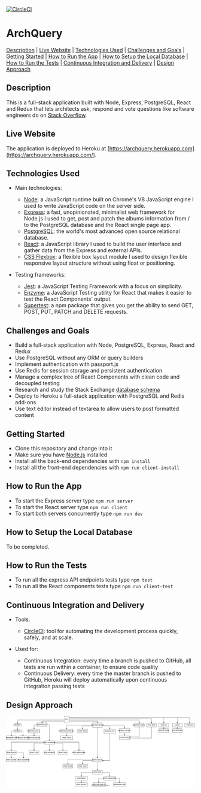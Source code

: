[![CircleCI](https://circleci.com/gh/AndreaDiotallevi/archquery.svg?style=shield)](https://circleci.com/gh/AndreaDiotallevi/archquery)

# ArchQuery

[Description](#description) | [Live Website](#live-website) | [Technologies Used](#technologies-used) | [Challenges and Goals](#challenges-and-goals) | [Getting Started](#getting-started) | [How to Run the App](#how-to-run-the-app) | [How to Setup the Local Database](#how-to-setup-the-local-database) | [How to Run the Tests](#how-to-run-the-tests) | [Continuous Integration and Delivery](#continuous-integration-and-delivery) | [Design Approach](#design-approach)

## Description

This is a full-stack application built with Node, Express, PostgreSQL, React and Redux that lets architects ask, respond and vote questions like software engineers do on [Stack Overflow](https://stackoverflow.com/).

## Live Website

The application is deployed to Heroku at [https://archquery.herokuapp.com](https://archquery.herokuapp.com/).

## Technologies Used

- Main technologies:

  - [Node](https://nodejs.org/en/): a JavaScript runtime built on Chrome's V8 JavaScript engine I used to write JavaScript code on the server side.
  - [Express](https://expressjs.com/): a fast, unopinionated, minimalist web framework for Node.js I used to get, post and patch the albums information from / to the PostgreSQL database and the React single page app.
  - [PostgreSQL](https://www.postgresql.org/): the world's most advanced open source relational database.
  - [React](https://reactjs.org/): a JavaScript library I used to build the user interface and gather data from the Express and external APIs.
  - [CSS Flexbox](https://developer.mozilla.org/en-US/docs/Web/CSS/CSS_Flexible_Box_Layout/Basic_Concepts_of_Flexbox): a flexible box layout module I used to design flexible responsive layout structure without using float or positioning.

- Testing frameworks:
  - [Jest](https://jestjs.io/): a JavaScript Testing Framework with a focus on simplicity.
  - [Enzyme](https://www.npmjs.com/package/enzyme): a JavaScript Testing utility for React that makes it easier to test the React Components' output.
  - [Supertest](https://www.npmjs.com/package/supertest): a npm package that gives you get the ability to send GET, POST, PUT, PATCH and DELETE requests.

## Challenges and Goals

- Build a full-stack application with Node, PostgreSQL, Express, React and Redux
- Use PostgreSQL without any ORM or query builders
- Implement authentication with passport.js
- Use Redis for session storage and persistent authentication
- Manage a complex tree of React Components with clean code and decoupled testing
- Research and study the Stack Exchange [database schema](https://meta.stackexchange.com/questions/2677/database-schema-documentation-for-the-public-data-dump-and-sede)
- Deploy to Heroku a full-stack application with PostgreSQL and Redis add-ons
- Use text editor instead of textarea to allow users to post formatted content

## Getting Started

- Clone this repository and change into it
- Make sure you have [Node.js](https://nodejs.org/en/download/) installed
- Install all the back-end dependencies with `npm install`
- Install all the front-end dependencies with `npm run client-install`

## How to Run the App

- To start the Express server type `npm run server`
- To start the React server type `npm run client`
- To start both servers concurrently type `npm run dev`

## How to Setup the Local Database

To be completed.

## How to Run the Tests

- To run all the express API endpoints tests type `npm test`
- To run all the React components tests type `npm run client-test`

## Continuous Integration and Delivery

- Tools:

  - [CircleCI](https://circleci.com/): tool for automating the development process quickly, safely, and at scale.

- Used for:
  - Continuous Integration: every time a branch is pushed to GitHub, all tests are run within a container, to ensure code quality
  - Continuous Delivery: every time the master branch is pushed to GitHub, Heroku will deploy automatically upon continuous integration passing tests

## Design Approach

<p align="center">
  <img src="./client/src/assets/react-components-diagram.svg" alt="react-components-diagram"></img>
</p>

